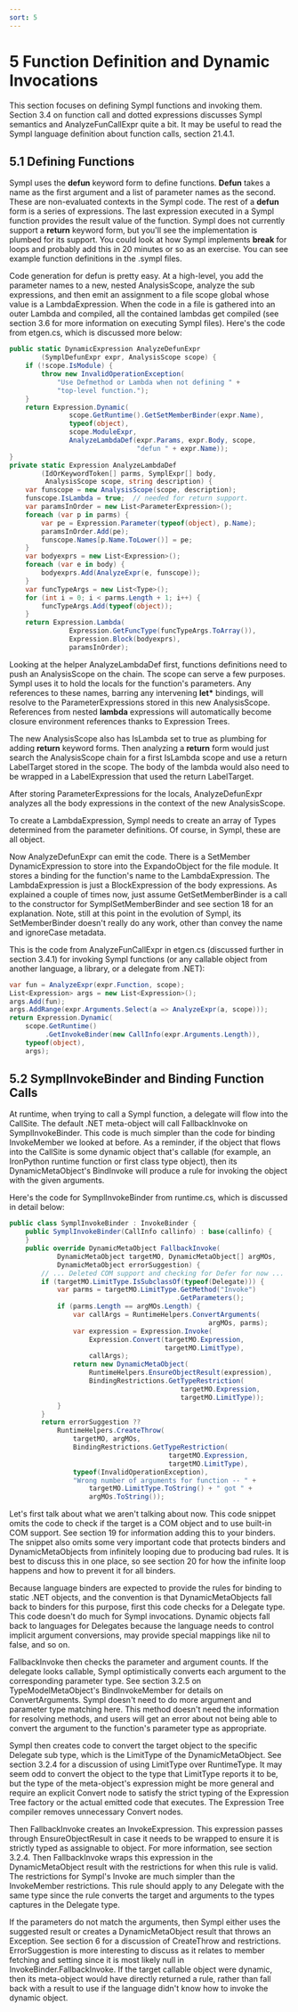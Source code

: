 ```yaml
---
sort: 5
---
```


# 5 Function Definition and Dynamic Invocations

This section focuses on defining Sympl functions and invoking them. Section 3.4 on function call and dotted expressions discusses Sympl semantics and AnalyzeFunCallExpr quite a bit. It may be useful to read the Sympl language definition about function calls, section 21.4.1.

<h2 id="defining-functions">5.1 Defining Functions</h2>

Sympl uses the **defun** keyword form to define functions. **Defun** takes a name as the first argument and a list of parameter names as the second. These are non-evaluated contexts in the Sympl code. The rest of a **defun** form is a series of expressions. The last expression executed in a Sympl function provides the result value of the function. Sympl does not currently support a **return** keyword form, but you'll see the implementation is plumbed for its support. You could look at how Sympl implements **break** for loops and probably add this in 20 minutes or so as an exercise. You can see example function definitions in the .sympl files.

Code generation for defun is pretty easy. At a high-level, you add the parameter names to a new, nested AnalysisScope, analyze the sub expressions, and then emit an assignment to a file scope global whose value is a LambdaExpression. When the code in a file is gathered into an outer Lambda and compiled, all the contained lambdas get compiled (see section 3.6 for more information on executing Sympl files). Here's the code from etgen.cs, which is discussed more below:

``` csharp
public static DynamicExpression AnalyzeDefunExpr
        (SymplDefunExpr expr, AnalysisScope scope) {
    if (!scope.IsModule) {
        throw new InvalidOperationException(
            "Use Defmethod or Lambda when not defining " + 
            "top-level function.");
    }
    return Expression.Dynamic(
               scope.GetRuntime().GetSetMemberBinder(expr.Name),
               typeof(object),
               scope.ModuleExpr,
               AnalyzeLambdaDef(expr.Params, expr.Body, scope,
                                "defun " + expr.Name));
}
private static Expression AnalyzeLambdaDef
        (IdOrKeywordToken[] parms, SymplExpr[] body,
         AnalysisScope scope, string description) {
    var funscope = new AnalysisScope(scope, description);
    funscope.IsLambda = true;  // needed for return support.
    var paramsInOrder = new List<ParameterExpression>();
    foreach (var p in parms) {
        var pe = Expression.Parameter(typeof(object), p.Name);
        paramsInOrder.Add(pe);
        funscope.Names[p.Name.ToLower()] = pe;
    }
    var bodyexprs = new List<Expression>();
    foreach (var e in body) {
        bodyexprs.Add(AnalyzeExpr(e, funscope));
    }
    var funcTypeArgs = new List<Type>();
    for (int i = 0; i < parms.Length + 1; i++) {
        funcTypeArgs.Add(typeof(object));
    }
    return Expression.Lambda(
               Expression.GetFuncType(funcTypeArgs.ToArray()),
               Expression.Block(bodyexprs),
               paramsInOrder);
```

Looking at the helper AnalyzeLambdaDef first, functions definitions need to push an AnalysisScope on the chain. The scope can serve a few purposes. Sympl uses it to hold the locals for the function's parameters. Any references to these names, barring any intervening **let\*** bindings, will resolve to the ParameterExpressions stored in this new AnalysisScope. References from nested **lambda** expressions will automatically become closure environment references thanks to Expression Trees.

The new AnalysisScope also has IsLambda set to true as plumbing for adding **return** keyword forms. Then analyzing a **return** form would just search the AnalysisScope chain for a first IsLambda scope and use a return LabelTarget stored in the scope. The body of the lambda would also need to be wrapped in a LabelExpression that used the return LabelTarget.

After storing ParameterExpressions for the locals, AnalyzeDefunExpr analyzes all the body expressions in the context of the new AnalysisScope.

To create a LambdaExpression, Sympl needs to create an array of Types determined from the parameter definitions. Of course, in Sympl, these are all object.

Now AnalyzeDefunExpr can emit the code. There is a SetMember DynamicExpression to store into the ExpandoObject for the file module. It stores a binding for the function's name to the LambdaExpression. The LambdaExpression is just a BlockExpression of the body expressions. As explained a couple of times now, just assume GetSetMemberBinder is a call to the constructor for SymplSetMemberBinder and see section 18 for an explanation. Note, still at this point in the evolution of Sympl, its SetMemberBinder doesn't really do any work, other than convey the name and ignoreCase metadata.

This is the code from AnalyzeFunCallExpr in etgen.cs (discussed further in section 3.4.1) for invoking Sympl functions (or any callable object from another language, a library, or a delegate from .NET):

``` csharp
var fun = AnalyzeExpr(expr.Function, scope);
List<Expression> args = new List<Expression>();
args.Add(fun);
args.AddRange(expr.Arguments.Select(a => AnalyzeExpr(a, scope)));
return Expression.Dynamic(
    scope.GetRuntime()
         .GetInvokeBinder(new CallInfo(expr.Arguments.Length)),
    typeof(object),
    args);
```

<h2 id="symplinvokebinder-and-binding-function-calls">5.2 SymplInvokeBinder and Binding Function Calls</h2>

At runtime, when trying to call a Sympl function, a delegate will flow into the CallSite. The default .NET meta-object will call FallbackInvoke on SymplInvokeBinder. This code is much simpler than the code for binding InvokeMember we looked at before. As a reminder, if the object that flows into the CallSite is some dynamic object that's callable (for example, an IronPython runtime function or first class type object), then its DynamicMetaObject's BindInvoke will produce a rule for invoking the object with the given arguments.

Here's the code for SymplInvokeBinder from runtime.cs, which is discussed in detail below:

``` csharp
public class SymplInvokeBinder : InvokeBinder {
    public SymplInvokeBinder(CallInfo callinfo) : base(callinfo) {
    }
    public override DynamicMetaObject FallbackInvoke(
            DynamicMetaObject targetMO, DynamicMetaObject[] argMOs,
            DynamicMetaObject errorSuggestion) {
        // ... Deleted COM support and checking for Defer for now ...
        if (targetMO.LimitType.IsSubclassOf(typeof(Delegate))) {
            var parms = targetMO.LimitType.GetMethod("Invoke")
                                          .GetParameters();
            if (parms.Length == argMOs.Length) {
                var callArgs = RuntimeHelpers.ConvertArguments(
                                                  argMOs, parms);
                var expression = Expression.Invoke(
                    Expression.Convert(targetMO.Expression, 
                                       targetMO.LimitType),
                    callArgs);
                return new DynamicMetaObject(
                    RuntimeHelpers.EnsureObjectResult(expression),
                    BindingRestrictions.GetTypeRestriction(
                                           targetMO.Expression,
                                           targetMO.LimitType));
            }
        }
        return errorSuggestion ??
            RuntimeHelpers.CreateThrow(
                targetMO, argMOs, 
                BindingRestrictions.GetTypeRestriction(
                                        targetMO.Expression,
                                        targetMO.LimitType),
                typeof(InvalidOperationException),
                "Wrong number of arguments for function -- " +
                    targetMO.LimitType.ToString() + " got " + 
                    argMOs.ToString());
```

Let's first talk about what we aren't talking about now. This code snippet omits the code to check if the target is a COM object and to use built-in COM support. See section 19 for information adding this to your binders. The snippet also omits some very important code that protects binders and DynamicMetaObjects from infinitely looping due to producing bad rules. It is best to discuss this in one place, so see section 20 for how the infinite loop happens and how to prevent it for all binders.

Because language binders are expected to provide the rules for binding to static .NET objects, and the convention is that DynamicMetaObjects fall back to binders for this purpose, first this code checks for a Delegate type. This code doesn't do much for Sympl invocations. Dynamic objects fall back to languages for Delegates because the language needs to control implicit argument conversions, may provide special mappings like nil to false, and so on.

FallbackInvoke then checks the parameter and argument counts. If the delegate looks callable, Sympl optimistically converts each argument to the corresponding parameter type. See section 3.2.5 on TypeModelMetaObject's BindInvokeMember for details on ConvertArguments. Sympl doesn't need to do more argument and parameter type matching here. This method doesn't need the information for resolving methods, and users will get an error about not being able to convert the argument to the function's parameter type as appropriate.

Sympl then creates code to convert the target object to the specific Delegate sub type, which is the LimitType of the DynamicMetaObject. See section 3.2.4 for a discussion of using LimitType over RuntimeType. It may seem odd to convert the object to the type that LimitType reports it to be, but the type of the meta-object's expression might be more general and require an explicit Convert node to satisfy the strict typing of the Expression Tree factory or the actual emitted code that executes. The Expression Tree compiler removes unnecessary Convert nodes.

Then FallbackInvoke creates an InvokeExpression. This expression passes through EnsureObjectResult in case it needs to be wrapped to ensure it is strictly typed as assignable to object. For more information, see section 3.2.4. Then FallbackInvoke wraps this expression in the DynamicMetaObject result with the restrictions for when this rule is valid. The restrictions for Sympl's Invoke are much simpler than the InvokeMember restrictions. This rule should apply to any Delegate with the same type since the rule converts the target and arguments to the types captures in the Delegate type.

If the parameters do not match the arguments, then Sympl either uses the suggested result or creates a DynamicMetaObject result that throws an Exception. See section 6 for a discussion of CreateThrow and restrictions. ErrorSuggestion is more interesting to discuss as it relates to member fetching and setting since it is most likely null in InvokeBinder.FallbackInvoke. If the target callable object were dynamic, then its meta-object would have directly returned a rule, rather than fall back with a result to use if the language didn't know how to invoke the dynamic object.
